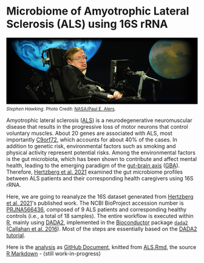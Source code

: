 # Microbiome of Amyotrophic Lateral Sclerosis (ALS) using 16S rRNA

![Stephen Hawking](images/stephen_hawking.png)
<small>*Stephen Hawking*. Photo Credit: [NASA/Paul E. Alers](https://flic.kr/p/6h1t6B).</small>

Amyotrophic lateral sclerosis ([ALS](https://en.wikipedia.org/wiki/Amyotrophic_lateral_sclerosis)) is a neurodegenerative neuromuscular disease that results in the progressive loss of motor neurons that control voluntary muscles. About 20 genes are associated with ALS, most importantly [C9orf72](https://en.wikipedia.org/wiki/C9orf72), which accounts for about 40% of the cases. In addition to genetic risk, environmental factors such as smoking and physical activity represent potential risks. Among the environmental factors is the gut microbiota, which has been shown to contribute and affect mental health, leading to the emerging paradigm of the [gut-brain axis](https://en.wikipedia.org/wiki/Gut%E2%80%93brain_axis) ([GBA](https://en.wikipedia.org/wiki/Gut%E2%80%93brain_axis)). Therefore, [Hertzberg et al. 2021](https://pubmed.ncbi.nlm.nih.gov/33818222/) examined the gut microbiome profiles between ALS patients and their corresponding health caregivers using 16S rRNA.

Here, we are going to reanalyze the 16S dataset generated from [Hertzberg et al. 2021](https://pubmed.ncbi.nlm.nih.gov/33818222/)'s published work. The NCBI BioProject accession number is [PRJNA566436](https://www.ncbi.nlm.nih.gov/bioproject/PRJNA566436), composed of 9 ALS patients and corresponding healthy controls (i.e., a total of 18 samples). The entire workflow is executed within [R](https://www.r-project.org/), mainly using [DADA2](https://github.com/benjjneb/dada2), implemented in the [Bioconductor](https://www.bioconductor.org/) package [`dada2`](https://www.bioconductor.org/packages/release/bioc/html/dada2.html) ([Callahan et al. 2016](https://pubmed.ncbi.nlm.nih.gov/27214047/)). Most of the steps are essentially based on the [DADA2 tutorial](https://benjjneb.github.io/dada2/tutorial.html).

Here is the [analysis](ALS.md) as [GitHub Document](https://rmarkdown.rstudio.com/github_document_format.html), knitted from [ALS.Rmd](ALS.Rmd), the source [R Markdown](https://rmarkdown.rstudio.com/) - (still work-in-progress)

